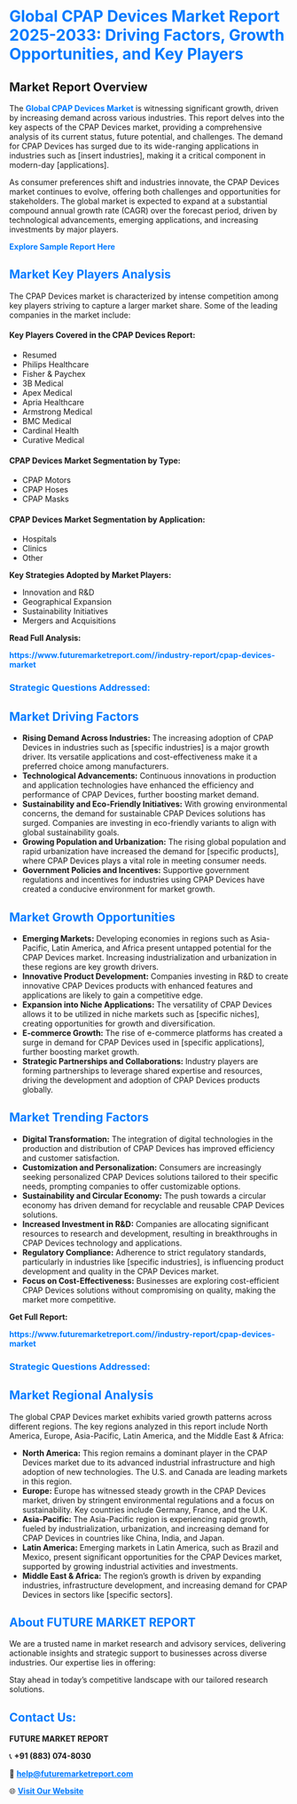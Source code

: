 <h1 style="color: #007BFF;">Global CPAP Devices Market Report 2025-2033: Driving Factors, Growth Opportunities, and Key Players</h1>

<section id="overview">
<h2>Market Report Overview</h2>
<p>The <a href="https://www.futuremarketreport.com//industry-report/cpap-devices-market" style="color: #007BFF; text-decoration: none;"><strong>Global CPAP Devices Market</strong></a> is witnessing significant growth, driven by increasing demand across various industries. This report delves into the key aspects of the CPAP Devices market, providing a comprehensive analysis of its current status, future potential, and challenges. The demand for CPAP Devices has surged due to its wide-ranging applications in industries such as [insert industries], making it a critical component in modern-day [applications].</p>
<p>As consumer preferences shift and industries innovate, the CPAP Devices market continues to evolve, offering both challenges and opportunities for stakeholders. The global market is expected to expand at a substantial compound annual growth rate (CAGR) over the forecast period, driven by technological advancements, emerging applications, and increasing investments by major players.</p>
</section>

<section id="overview">
<p><a href="https://www.futuremarketreport.com//request-sample/reportId=89467" style="color: #007BFF; text-decoration: none;"><strong>Explore Sample Report Here</strong></a></p>
</section>

<section id="key-players">
<h2 style="color: #007BFF;">Market Key Players Analysis</h2>
<p>The CPAP Devices market is characterized by intense competition among key players striving to capture a larger market share. Some of the leading companies in the market include:</p>
<h4>Key Players Covered in the CPAP Devices Report:</h4>
<ul><li>Resumed</li><li>Philips Healthcare</li><li>Fisher &amp; Paychex</li><li>3B Medical</li><li>Apex Medical</li><li>Apria Healthcare</li><li>Armstrong Medical</li><li>BMC Medical</li><li>Cardinal Health</li><li>Curative Medical</li></ul>
<h4>CPAP Devices Market Segmentation by Type:</h4>
<ul><li>CPAP Motors</li><li>CPAP Hoses</li><li>CPAP Masks</li></ul>

<h4>CPAP Devices Market Segmentation by Application:</h4>
<ul><li>Hospitals</li><li>Clinics</li><li>Other</li></ul>
<p><strong>Key Strategies Adopted by Market Players:</strong></p>
<ul>
<li>Innovation and R&D</li>
<li>Geographical Expansion</li>
<li>Sustainability Initiatives</li>
<li>Mergers and Acquisitions</li>
</ul>
</section>

<section>
<p><strong>Read Full Analysis: </strong></p><a href="https://www.futuremarketreport.com//industry-report/cpap-devices-market" style="color: #007BFF; text-decoration: none;"><strong>https://www.futuremarketreport.com//industry-report/cpap-devices-market</strong></a>
<h3 style="color: #007BFF;">Strategic Questions Addressed:</h3>
</section>

<section id="driving-factors">
<h2 style="color: #007BFF;">Market Driving Factors</h2>
<ul>
<li><strong>Rising Demand Across Industries:</strong> The increasing adoption of CPAP Devices in industries such as [specific industries] is a major growth driver. Its versatile applications and cost-effectiveness make it a preferred choice among manufacturers.</li>
<li><strong>Technological Advancements:</strong> Continuous innovations in production and application technologies have enhanced the efficiency and performance of CPAP Devices, further boosting market demand.</li>
<li><strong>Sustainability and Eco-Friendly Initiatives:</strong> With growing environmental concerns, the demand for sustainable CPAP Devices solutions has surged. Companies are investing in eco-friendly variants to align with global sustainability goals.</li>
<li><strong>Growing Population and Urbanization:</strong> The rising global population and rapid urbanization have increased the demand for [specific products], where CPAP Devices plays a vital role in meeting consumer needs.</li>
<li><strong>Government Policies and Incentives:</strong> Supportive government regulations and incentives for industries using CPAP Devices have created a conducive environment for market growth.</li>
</ul>
</section>

<section id="growth-opportunities">
<h2 style="color: #007BFF;">Market Growth Opportunities</h2>
<ul>
<li><strong>Emerging Markets:</strong> Developing economies in regions such as Asia-Pacific, Latin America, and Africa present untapped potential for the CPAP Devices market. Increasing industrialization and urbanization in these regions are key growth drivers.</li>
<li><strong>Innovative Product Development:</strong> Companies investing in R&D to create innovative CPAP Devices products with enhanced features and applications are likely to gain a competitive edge.</li>
<li><strong>Expansion into Niche Applications:</strong> The versatility of CPAP Devices allows it to be utilized in niche markets such as [specific niches], creating opportunities for growth and diversification.</li>
<li><strong>E-commerce Growth:</strong> The rise of e-commerce platforms has created a surge in demand for CPAP Devices used in [specific applications], further boosting market growth.</li>
<li><strong>Strategic Partnerships and Collaborations:</strong> Industry players are forming partnerships to leverage shared expertise and resources, driving the development and adoption of CPAP Devices products globally.</li>
</ul>
</section>

<section id="trending-factors">
<h2 style="color: #007BFF;">Market Trending Factors</h2>
<ul>
<li><strong>Digital Transformation:</strong> The integration of digital technologies in the production and distribution of CPAP Devices has improved efficiency and customer satisfaction.</li>
<li><strong>Customization and Personalization:</strong> Consumers are increasingly seeking personalized CPAP Devices solutions tailored to their specific needs, prompting companies to offer customizable options.</li>
<li><strong>Sustainability and Circular Economy:</strong> The push towards a circular economy has driven demand for recyclable and reusable CPAP Devices solutions.</li>
<li><strong>Increased Investment in R&D:</strong> Companies are allocating significant resources to research and development, resulting in breakthroughs in CPAP Devices technology and applications.</li>
<li><strong>Regulatory Compliance:</strong> Adherence to strict regulatory standards, particularly in industries like [specific industries], is influencing product development and quality in the CPAP Devices market.</li>
<li><strong>Focus on Cost-Effectiveness:</strong> Businesses are exploring cost-efficient CPAP Devices solutions without compromising on quality, making the market more competitive.</li>
</ul>
</section>

<section>
<p><strong>Get Full Report: </strong></p><a href="https://www.futuremarketreport.com//industry-report/cpap-devices-market" style="color: #007BFF; text-decoration: none;"><strong>https://www.futuremarketreport.com//industry-report/cpap-devices-market</strong></a>
<h3 style="color: #007BFF;">Strategic Questions Addressed:</h3>
</section>


<section id="regional-analysis">
<h2 style="color: #007BFF;">Market Regional Analysis</h2>
<p>The global CPAP Devices market exhibits varied growth patterns across different regions. The key regions analyzed in this report include North America, Europe, Asia-Pacific, Latin America, and the Middle East & Africa:</p>
<ul>
<li><strong>North America:</strong> This region remains a dominant player in the CPAP Devices market due to its advanced industrial infrastructure and high adoption of new technologies. The U.S. and Canada are leading markets in this region.</li>
<li><strong>Europe:</strong> Europe has witnessed steady growth in the CPAP Devices market, driven by stringent environmental regulations and a focus on sustainability. Key countries include Germany, France, and the U.K.</li>
<li><strong>Asia-Pacific:</strong> The Asia-Pacific region is experiencing rapid growth, fueled by industrialization, urbanization, and increasing demand for CPAP Devices in countries like China, India, and Japan.</li>
<li><strong>Latin America:</strong> Emerging markets in Latin America, such as Brazil and Mexico, present significant opportunities for the CPAP Devices market, supported by growing industrial activities and investments.</li>
<li><strong>Middle East & Africa:</strong> The region’s growth is driven by expanding industries, infrastructure development, and increasing demand for CPAP Devices in sectors like [specific sectors].</li>
</ul>
</section>

<footer>
<h2 style="color: #007BFF;">About FUTURE MARKET REPORT</h2>
<p>We are a trusted name in market research and advisory services, delivering actionable insights and strategic support to businesses across diverse industries. Our expertise lies in offering:</p>

<p>Stay ahead in today’s competitive landscape with our tailored research solutions.</p>

<h2 style="color: #007BFF;">Contact Us:</h2>
<p><strong>FUTURE MARKET REPORT</strong></p>
<p>📞 <strong>+91 (883) 074-8030</strong></p>
<p>📧 <strong><a href="mailto:help@futuremarketreport.com" style="color: #007BFF;">help@futuremarketreport.com</a></strong></p>
<p>🌐 <strong><a href="https://www.futuremarketreport.com/" style="color: #007BFF;">Visit Our Website</a></strong></p>
</footer>
